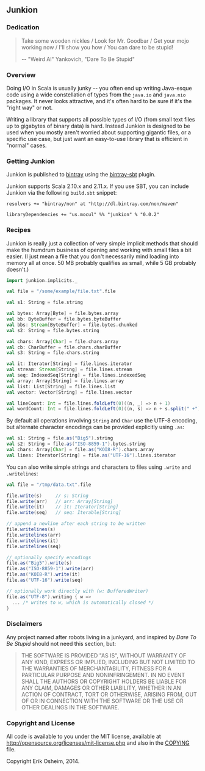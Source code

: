 ## Junkion

### Dedication

> Take some wooden nickles / Look for Mr. Goodbar /
> Get your mojo working now / I'll show you how /
> You can dare to be stupid!
>
> -- "Weird Al" Yankovich, "Dare To Be Stupid"

### Overview

Doing I/O in Scala is usually junky -- you often end up writing
Java-esque code using a wide constellation of types from the `java.io`
and `java.nio` packages. It never looks attractive, and it's often hard
to be sure if it's the "right way" or not.

Writing a library that supports all possible types of I/O (from small
text files up to gigabytes of binary data) is hard. Instead Junkion is
designed to be used when you mostly aren't worried about supporting
gigantic files, or a specific use case, but just want an easy-to-use
library that is efficient in "normal" cases.

### Getting Junkion

Junkion is published to [bintray](https://bintray.com/) using the
[bintray-sbt](https://github.com/softprops/bintray-sbt) plugin.

Junkion supports Scala 2.10.x and 2.11.x. If you use SBT, you can
include Junkion via the following `build.sbt` snippet:

```
resolvers += "bintray/non" at "http://dl.bintray.com/non/maven"

libraryDependencies += "us.mocul" %% "junkion" % "0.0.2"
```

### Recipes

Junkion is really just a collection of very simple implicit methods
that should make the humdrum business of opening and working with
small files a bit easier. (I just mean a file that you don't
necessarily mind loading into memory all at once. 50 MB probably
qualifies as small, while 5 GB probably doesn't.)

```scala
import junkion.implicits._

val file = "/some/example/file.txt".file

val s1: String = file.string

val bytes: Array[Byte] = file.bytes.array
val bb: ByteBuffer = file.bytes.byteBuffer
val bbs: Stream[ByteBuffer] = file.bytes.chunked
val s2: String = file.bytes.string

val chars: Array[Char] = file.chars.array
val cb: CharBuffer = file.chars.charBuffer
val s3: String = file.chars.string

val it: Iterator[String] = file.lines.iterator
val stream: Stream[String] = file.lines.stream
val seq: IndexedSeq[String] = file.lines.indexedSeq
val array: Array[String] = file.lines.array
val list: List[String] = file.lines.list
val vector: Vector[String] = file.lines.vector

val lineCount: Int = file.lines.foldLeft(0)((n, _) => n + 1)
val wordCount: Int = file.lines.foldLeft(0)((n, s) => n + s.split(" +").length)
```

By default all operations involving `String` and `Char` use the UTF-8
encoding, but alternate character encodings can be provided explicitly
using `.as`:

```scala
val s1: String = file.as("Big5").string
val s2: String = file.as("ISO-8859-1").bytes.string
val chars: Array[Char] = file.as("KOI8-R").chars.array
val lines: Iterator[String] = file.as("UTF-16").lines.iterator
```

You can also write simple strings and characters to files using
`.write` and `.writelines`:

```scala
val file = "/tmp/data.txt".file

file.write(s)     // s: String
file.write(arr)   // arr: Array[String]
file.write(it)    // it: Iterator[String]
file.write(seq)   // seq: Iterable[String]

// append a newline after each string to be written
file.writelines(s)
file.writelines(arr)
file.writelines(it)
file.writelines(seq)

// optionally specify encodings
file.as("Big5").write(s)
file.as("ISO-8859-1").write(arr)
file.as("KOI8-R").write(it)
file.as("UTF-16").write(seq)

// optionally work directly with (w: BufferedWriter)
file.as("UTF-8").writing { w =>
  ... /* writes to w, which is automatically closed */
}
```

### Disclaimers

Any project named after robots living in a junkyard, and inspired by
*Dare To Be Stupid* should not need this section, but:

> THE SOFTWARE IS PROVIDED "AS IS", WITHOUT WARRANTY OF ANY KIND, EXPRESS OR
> IMPLIED, INCLUDING BUT NOT LIMITED TO THE WARRANTIES OF MERCHANTABILITY,
> FITNESS FOR A PARTICULAR PURPOSE AND NONINFRINGEMENT. IN NO EVENT SHALL THE
> AUTHORS OR COPYRIGHT HOLDERS BE LIABLE FOR ANY CLAIM, DAMAGES OR OTHER
> LIABILITY, WHETHER IN AN ACTION OF CONTRACT, TORT OR OTHERWISE, ARISING FROM,
> OUT OF OR IN CONNECTION WITH THE SOFTWARE OR THE USE OR OTHER DEALINGS IN THE
> SOFTWARE. 

### Copyright and License

All code is available to you under the MIT license, available at
http://opensource.org/licenses/mit-license.php and also in the
[COPYING](COPYING) file.

Copyright Erik Osheim, 2014.
